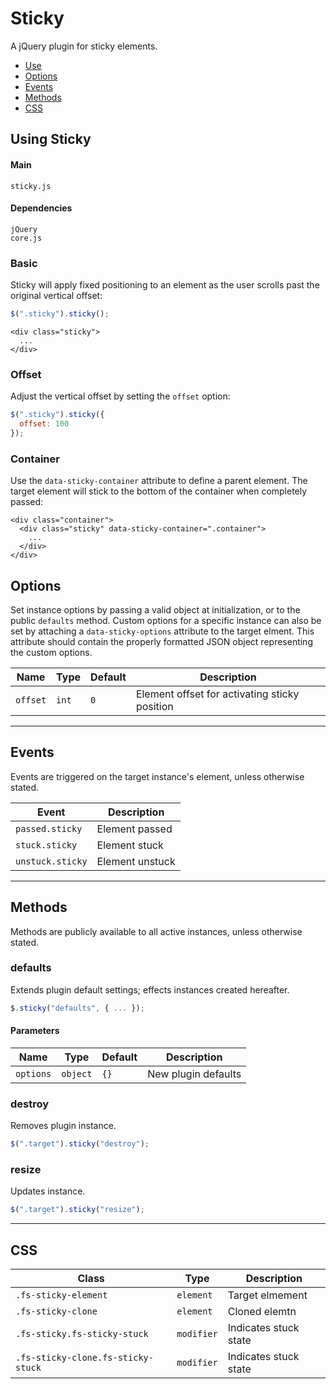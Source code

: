 # Sticky

A jQuery plugin for sticky elements.

<!-- HEADER END -->

<!-- NAV START -->

* [Use](#use)
* [Options](#options)
* [Events](#events)
* [Methods](#methods)
* [CSS](#css)

<!-- NAV END -->

<!-- DEMO BUTTON -->

<a name="use"></a>

## Using Sticky


#### Main

```markup
sticky.js
```


#### Dependencies

```markup
jQuery
core.js
```

### Basic

Sticky will apply fixed positioning to an element as the user scrolls past the original vertical offset:

```javascript
$(".sticky").sticky();
```

```markup
<div class="sticky">
  ...
</div>
```

### Offset

Adjust the vertical offset by setting the `offset` option:

```javascript
$(".sticky").sticky({
  offset: 100
});
```

### Container

Use the `data-sticky-container` attribute to define a parent element. The target element will stick to the bottom of the container when completely passed:

```markup
<div class="container">
  <div class="sticky" data-sticky-container=".container">
    ...
  </div>
</div>
```



<a name="options"></a>

## Options

Set instance options by passing a valid object at initialization, or to the public `defaults` method. Custom options for a specific instance can also be set by attaching a `data-sticky-options` attribute to the target elment. This attribute should contain the properly formatted JSON object representing the custom options.

| Name | Type | Default | Description |
| --- | --- | --- | --- |
| `offset` | `int` | `0` | Element offset for activating sticky position |

<hr>
<a name="events"></a>

## Events

Events are triggered on the target instance's element, unless otherwise stated.

| Event | Description |
| --- | --- |
| `passed.sticky` | Element passed |
| `stuck.sticky` | Element stuck |
| `unstuck.sticky` | Element unstuck |

<hr>
<a name="methods"></a>

## Methods

Methods are publicly available to all active instances, unless otherwise stated.

### defaults

Extends plugin default settings; effects instances created hereafter.

```javascript
$.sticky("defaults", { ... });
```

#### Parameters

| Name | Type | Default | Description |
| --- | --- | --- | --- |
| `options` | `object` | `{}` | New plugin defaults |

### destroy

Removes plugin instance.

```javascript
$(".target").sticky("destroy");
```

### resize

Updates instance.

```javascript
$(".target").sticky("resize");
```

<hr>
<a name="css"></a>

## CSS

| Class | Type | Description |
| --- | --- | --- |
| `.fs-sticky-element` | `element` | Target elmement |
| `.fs-sticky-clone` | `element` | Cloned elemtn |
| `.fs-sticky.fs-sticky-stuck` | `modifier` | Indicates stuck state |
| `.fs-sticky-clone.fs-sticky-stuck` | `modifier` | Indicates stuck state |

